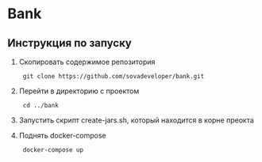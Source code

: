 # Bank

## Инструкция по запуску

1) Скопировать содержимое репозитория

        git clone https://github.com/sovadeveloper/bank.git
        
2) Перейти в директорию с проектом

        cd ../bank
        
3) Запустить скрипт create-jars.sh, который находится в корне преокта

4) Поднять docker-compose

        docker-compose up
